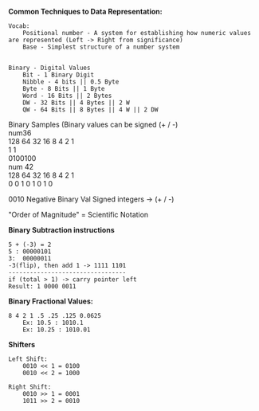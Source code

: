 **Common Techniques to Data Representation:**


	Vocab: 
		Positional number - A system for establishing how numeric values are represented (Left -> Right from significance) 
		Base - Simplest structure of a number system 

	
	Binary - Digital Values
		Bit - 1 Binary Digit
		Nibble - 4 bits || 0.5 Byte
		Byte - 8 Bits || 1 Byte
		Word - 16 Bits || 2 Bytes
		DW - 32 Bits || 4 Bytes || 2 W
		QW - 64 Bits || 8 Bytes || 4 W || 2 DW

Binary Samples (Binary values can be signed (+ / -) <br/>
num36 <br/>
128 64 32 16 8 4 2 1 <br/>
	1	1			<br/>
0100100 
</br>
num 42 <br/>
128 64 32 16 8 4 2 1 <br/> 
0    0	1 0  1 0 1 0  <br/>

0010 
Negative Binary Val 
Signed integers -> (+ / -) 

"Order of Magnitude" = Scientific Notation 	
				
**Binary Subtraction instructions**

	5 + (-3) = 2
	5 : 00000101
	3:  00000011
	-3(flip), then add 1 -> 1111 1101
	---------------------------------
	if (total > 1) -> carry pointer left
	Result: 1 0000 0011


**Binary Fractional Values:**

	8 4 2 1 .5 .25 .125 0.0625
		Ex: 10.5 : 1010.1 
		Ex: 10.25 : 1010.01

**Shifters**

	Left Shift:
		0010 << 1 = 0100 
		0010 << 2 = 1000 

	Right Shift:
		0010 >> 1 = 0001
		1011 >> 2 = 0010 






		







  











